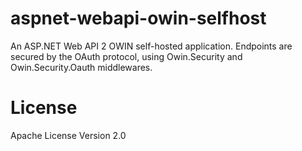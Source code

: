 # aspnet-webapi-owin-selfhost
An ASP.NET Web API 2 OWIN self-hosted application. 
Endpoints are secured by the OAuth protocol, using Owin.Security and Owin.Security.Oauth middlewares.

# License
Apache License Version 2.0
